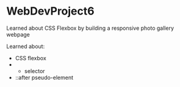 # WebDevProject6
Learned about CSS Flexbox by building a responsive photo gallery webpage

Learned about:
- CSS flexbox 
- * selector
- ::after pseudo-element
